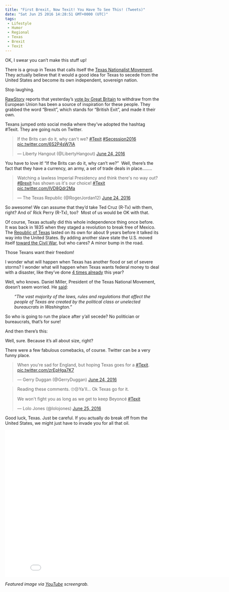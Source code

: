 ```yaml
---
title: "First Brexit, Now Texit! You Have To See This! (Tweets)"
date: "Sat Jun 25 2016 14:28:51 GMT+0000 (UTC)"
tags: 
 - Lifestyle
 - Humor
 - Regional
 - Texas
 - Brexit
 - Texit
---
```

<p>OK, I swear you can&#x2019;t make this stuff up!</p><p>There is a group in Texas that calls itself the <a href="http://www.thetnm.org/" onclick="__gaTracker(&apos;send&apos;, &apos;event&apos;, &apos;outbound-article&apos;, &apos;http://www.thetnm.org/&apos;, &apos;Texas Nationalist Movement&apos;);">Texas Nationalist Movement</a>. They actually believe that it would a good idea for Texas to secede from the United States and become its own independent, sovereign nation.</p><p>Stop laughing.</p><p><a href="http://www.rawstory.com/2016/06/texas-secessionists-inspired-by-brexit-if-trump-fails-texit-seems-to-be-our-best-remedy/" onclick="__gaTracker(&apos;send&apos;, &apos;event&apos;, &apos;outbound-article&apos;, &apos;http://www.rawstory.com/2016/06/texas-secessionists-inspired-by-brexit-if-trump-fails-texit-seems-to-be-our-best-remedy/&apos;, &apos;RawStory&apos;);">RawStory</a> reports that yesterday&#x2019;s <a href="http://www.bbc.com/news/uk-politics-32810887" onclick="__gaTracker(&apos;send&apos;, &apos;event&apos;, &apos;outbound-article&apos;, &apos;http://www.bbc.com/news/uk-politics-32810887&apos;, &apos;vote by Great Britain&apos;);">vote by Great Britain</a> to withdraw from the European Union has been a source of inspiration for these people. They grabbed the word &#x201C;Brexit&#x201D;, which stands for &#x201C;British Exit&#x201D;, and made it their own.</p><p>Texans jumped onto social media where they&#x2019;ve adopted the hashtag #Texit. They are going nuts on Twitter.</p><blockquote class="twitter-tweet" data-width="500"><p lang="en" dir="ltr">If the Brits can do it, why can&apos;t we? <a href="https://twitter.com/hashtag/Texit?src=hash" onclick="__gaTracker(&apos;send&apos;, &apos;event&apos;, &apos;outbound-article&apos;, &apos;https://twitter.com/hashtag/Texit?src=hash&apos;, &apos;#Texit&apos;);">#Texit</a> <a href="https://twitter.com/hashtag/Secession2016?src=hash" onclick="__gaTracker(&apos;send&apos;, &apos;event&apos;, &apos;outbound-article&apos;, &apos;https://twitter.com/hashtag/Secession2016?src=hash&apos;, &apos;#Secession2016&apos;);">#Secession2016</a> <a href="https://t.co/6S2P4sW7lA" onclick="__gaTracker(&apos;send&apos;, &apos;event&apos;, &apos;outbound-article&apos;, &apos;https://t.co/6S2P4sW7lA&apos;, &apos;pic.twitter.com/6S2P4sW7lA&apos;);">pic.twitter.com/6S2P4sW7lA</a></p>
<p>&#x2014; Liberty Hangout (@LibertyHangout) <a href="https://twitter.com/LibertyHangout/status/746412391898841088" onclick="__gaTracker(&apos;send&apos;, &apos;event&apos;, &apos;outbound-article&apos;, &apos;https://twitter.com/LibertyHangout/status/746412391898841088&apos;, &apos;June 24, 2016&apos;);">June 24, 2016</a></p></blockquote><p><script async src="//platform.twitter.com/widgets.js" charset="utf-8"></script></p><p>You have to love it! &#x201C;If the Brits can do it, why can&#x2019;t we?&#x201D; &#xA0;Well, there&#x2019;s the fact that they have a currency, an army, a set of trade deals in place&#x2026;&#x2026;..</p><blockquote class="twitter-tweet" data-width="500"><p lang="en" dir="ltr">Watching a lawless Imperial Presidency and think there&apos;s no way out?<a href="https://twitter.com/hashtag/Brexit?src=hash" onclick="__gaTracker(&apos;send&apos;, &apos;event&apos;, &apos;outbound-article&apos;, &apos;https://twitter.com/hashtag/Brexit?src=hash&apos;, &apos;#Brexit&apos;);">#Brexit</a> has shown us it&apos;s our choice! <a href="https://twitter.com/hashtag/Texit?src=hash" onclick="__gaTracker(&apos;send&apos;, &apos;event&apos;, &apos;outbound-article&apos;, &apos;https://twitter.com/hashtag/Texit?src=hash&apos;, &apos;#Texit&apos;);">#Texit</a> <a href="https://t.co/IVD8Qdr2Ma" onclick="__gaTracker(&apos;send&apos;, &apos;event&apos;, &apos;outbound-article&apos;, &apos;https://t.co/IVD8Qdr2Ma&apos;, &apos;pic.twitter.com/IVD8Qdr2Ma&apos;);">pic.twitter.com/IVD8Qdr2Ma</a></p>
<p>&#x2014; The Texas Republic (@RogerJordan12) <a href="https://twitter.com/RogerJordan12/status/746321406393126912" onclick="__gaTracker(&apos;send&apos;, &apos;event&apos;, &apos;outbound-article&apos;, &apos;https://twitter.com/RogerJordan12/status/746321406393126912&apos;, &apos;June 24, 2016&apos;);">June 24, 2016</a></p></blockquote><p><script async src="//platform.twitter.com/widgets.js" charset="utf-8"></script></p><p>So awesome! We can assume that they&#x2019;d take Ted Cruz (R-Tx) with them, right? And ol&#x2019; Rick Perry (R-Tx), too? &#xA0;Most of us would be OK with that.</p><p>Of course, Texas actually did this whole independence&#xA0;thing once before. It&#xA0;was back in 1835 when they staged a revolution to break free of Mexico. The <a href="https://en.wikipedia.org/wiki/Republic_of_Texas" onclick="__gaTracker(&apos;send&apos;, &apos;event&apos;, &apos;outbound-article&apos;, &apos;https://en.wikipedia.org/wiki/Republic_of_Texas&apos;, &apos;Republic of Texas&apos;);">Republic of Texas</a>&#xA0;lasted on its own for about 9 years before it talked its way&#xA0;into the United States.&#xA0;By adding another&#xA0;slave state the U.S. moved itself&#xA0;<a href="https://www.tsl.texas.gov/exhibits/annexation/part4/question6.html" onclick="__gaTracker(&apos;send&apos;, &apos;event&apos;, &apos;outbound-article&apos;, &apos;https://www.tsl.texas.gov/exhibits/annexation/part4/question6.html&apos;, &apos;toward the Civil War&apos;);">toward the Civil War</a>, but who cares? A minor bump in the road.</p><p>Those Texans want their freedom!</p><p>I wonder what will happen when Texas has another flood or set of severe storms? I wonder what will happen when Texas wants federal money to deal with a disaster, like they&#x2019;ve done <a href="https://www.fema.gov/disasters/grid/state-tribal-government/24" onclick="__gaTracker(&apos;send&apos;, &apos;event&apos;, &apos;outbound-article&apos;, &apos;https://www.fema.gov/disasters/grid/state-tribal-government/24&apos;, &apos;4 times already&apos;);">4 times already</a> this year?</p><p>Well, who knows.&#xA0;Daniel Miller, President of the Texas National Movement, doesn&#x2019;t seem worried. He <a href="http://www.rawstory.com/2016/06/texas-secessionists-inspired-by-brexit-if-trump-fails-texit-seems-to-be-our-best-remedy/" onclick="__gaTracker(&apos;send&apos;, &apos;event&apos;, &apos;outbound-article&apos;, &apos;http://www.rawstory.com/2016/06/texas-secessionists-inspired-by-brexit-if-trump-fails-texit-seems-to-be-our-best-remedy/&apos;, &apos;said&apos;);">said</a>:</p><p class="p1" style="padding-left: 30px;"><em><span class="s1">&#x201C;The vast majority of the laws, rules and regulations that affect the people of Texas are created by the political class or unelected bureaucrats in Washington.&#x201D;</span></em></p><p class="p1" style="text-align: left;">So who is going to run the place after y&#x2019;all secede? No politician or bureaucrats, that&#x2019;s for sure!</p><p class="p1" style="text-align: left;">And then there&#x2019;s this:</p><p><script async src="//platform.twitter.com/widgets.js" charset="utf-8"></script></p><p>Well, sure. Because it&#x2019;s all about size, right?</p><p>There were a few fabulous comebacks, of course. Twitter can be a very funny place.</p><blockquote class="twitter-tweet" data-width="500"><p lang="en" dir="ltr">When you&apos;re sad for England, but hoping Texas goes for a <a href="https://twitter.com/hashtag/Texit?src=hash" onclick="__gaTracker(&apos;send&apos;, &apos;event&apos;, &apos;outbound-article&apos;, &apos;https://twitter.com/hashtag/Texit?src=hash&apos;, &apos;#Texit&apos;);">#Texit</a>. <a href="https://t.co/zrEpHga7K7" onclick="__gaTracker(&apos;send&apos;, &apos;event&apos;, &apos;outbound-article&apos;, &apos;https://t.co/zrEpHga7K7&apos;, &apos;pic.twitter.com/zrEpHga7K7&apos;);">pic.twitter.com/zrEpHga7K7</a></p>
<p>&#x2014; Gerry Duggan (@GerryDuggan) <a href="https://twitter.com/GerryDuggan/status/746198146431094784" onclick="__gaTracker(&apos;send&apos;, &apos;event&apos;, &apos;outbound-article&apos;, &apos;https://twitter.com/GerryDuggan/status/746198146431094784&apos;, &apos;June 24, 2016&apos;);">June 24, 2016</a></p></blockquote><p><script async src="//platform.twitter.com/widgets.js" charset="utf-8"></script></p><blockquote class="twitter-tweet" data-width="500"><p lang="en" dir="ltr">Reading these comments. &#x1F644;&#x1F612;Ya&apos;ll&#x2026; Ok Texas go for it.</p>
<p>We won&apos;t fight you as long as we get to keep Beyonc&#xE9; <a href="https://twitter.com/hashtag/Texit?src=hash" onclick="__gaTracker(&apos;send&apos;, &apos;event&apos;, &apos;outbound-article&apos;, &apos;https://twitter.com/hashtag/Texit?src=hash&apos;, &apos;#Texit&apos;);">#Texit</a></p>
<p>&#x2014; Lolo Jones (@lolojones) <a href="https://twitter.com/lolojones/status/746512547302408193" onclick="__gaTracker(&apos;send&apos;, &apos;event&apos;, &apos;outbound-article&apos;, &apos;https://twitter.com/lolojones/status/746512547302408193&apos;, &apos;June 25, 2016&apos;);">June 25, 2016</a></p></blockquote><p><script async src="//platform.twitter.com/widgets.js" charset="utf-8"></script></p><p>Good luck, Texas. Just be careful. If you actually do break off from the United States, we might just have to invade you for all that oil.</p><p><iframe width="853" height="480" src="//www.youtube.com/embed/a9wna5l5hag" frameborder="0" allowfullscreen></iframe></p><p><em>Featured image via <a href="https://www.youtube.com/watch?v=a9wna5l5hag" onclick="__gaTracker(&apos;send&apos;, &apos;event&apos;, &apos;outbound-article&apos;, &apos;https://www.youtube.com/watch?v=a9wna5l5hag&apos;, &apos;YouTube&apos;);">YouTube</a> screengrab.</em></p><p>&#xA0;</p>